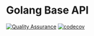 # Golang Base API

[![Quality Assurance](https://github.com/brice-74/golang-base-api/actions/workflows/qa.yml/badge.svg)](https://github.com/brice-74/golang-base-api/actions/workflows/qa.yml)
[![codecov](https://codecov.io/gh/brice-74/golang-base-api/branch/master/graph/badge.svg?token=M5MV59TD3S)](https://codecov.io/gh/brice-74/golang-base-api)